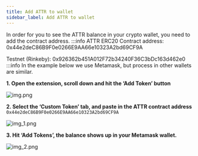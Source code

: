 ```yaml
---
title: Add ATTR to wallet
sidebar_label: Add ATTR to wallet
---
```

In order for you to see the ATTR balance in your crypto wallet, you need to add the contract address.
:::info
ATTR ERC20 Contract address: 0x44e2deC86B9F0e0266E9AA66e10323A2bd69CF9A

Testnet (Rinkeby): 0x926362b451A012F72b34240F36C3bDc163d462e0
:::info
In the example below we use Metamask, but process in other wallets are similar.

**1. Open the extension, scroll down and hit the ‘Add Token’ button**

![img.png](/guides/attr-token/attr-wallet1.png)

**2. Select the ‘Custom Token’ tab, and paste in the ATTR contract address** 
`0x44e2deC86B9F0e0266E9AA66e10323A2bd69CF9A`



![img_1.png](/guides/attr-token/attr-wallet2.png)

**3. Hit ‘Add Tokens’, the balance shows up in your Metamask wallet.**

![img_2.png](/guides/attr-token/attr-wallet3.png)

